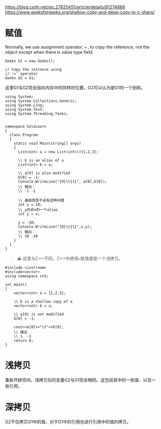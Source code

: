 https://blog.csdn.net/qq_27825451/article/details/81274668
https://www.geeksforgeeks.org/shallow-copy-and-deep-copy-in-c-sharp/

# 赋值

Normally, we use assignment operator, `=` , to copy the reference, not the object except when there is value type field. 

    Geeks G1 = new Geeks();

    // Copy the instance using 
    // '=' operator
    Geeks G2 = G1;
    
这里G1与G2完全指向内存中的同样的位置，G2可以认为是G1的一个别称。

    using System;
    using System.Collections.Generic;
    using System.Linq;
    using System.Text;
    using System.Threading.Tasks;


    namespace SoloLearn
    {
      class Program
      {
        static void Main(string[] args)
        {
          List<int> a = new List<int>(){1,2,3};

          \\ b is an alias of a
          List<int> b = a;

          \\ a[0] is also modified 
          b[0] = -1;
          Console.WriteLine("{0}\t{1}", a[0],b[0]);
          \\ 输出：
          \\ -1 -1

          \\ 基础类型不会有这种问题
          int x = 10;
          \\ y并非x的一个alias
          int y = x;
          
          y = -10;
          Console.WriteLine("{0}\t{1}",x,y);
          \\ 输出：
          \\ 10 -10
        }
      }
    }


> :warning: 这里与C++不同，C++中使用`=`赋值便是一个浅拷贝。

    #include <iostream>
    #include<vector>
    using namespace std;

    int main()
    {
        vector<int> a = {1,2,3};
        
        \\ b is a shallow copy of a
        vector<int> b = a;
        
        \\ a[0] is not modified 
        b[0] = -1;
       
        cout<<a[0]<<"\t"<<b[0];
        \\ 输出
        \\ 1  -1
        return 0;
    }

# 浅拷贝

重新开辟空间，浅拷贝后的变量G2与G1完全相同。这包括其中的一些值，以及一些引用。

# 深拷贝

G2不仅拷贝G1中的值，对于G1中的引用也进行引用中的值的拷贝。
